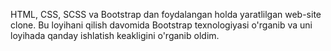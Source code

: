 HTML, CSS, SCSS va Bootstrap dan foydalangan holda yaratlilgan web-site clone.
Bu loyihani qilish davomida Bootstrap texnologiyasi o'rganib va uni loyihada qanday ishlatish keakligini o'rganib oldim.
